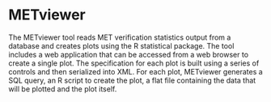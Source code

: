 # METviewer
The METviewer tool reads MET verification statistics output from a database and creates plots using the R statistical package. The tool includes a web application that can be accessed from a web browser to create a single plot. The specification for each plot is built using a series of controls and then serialized into XML. For each plot, METviewer generates a SQL query, an R script to create the plot, a flat file containing the data that will be plotted and the plot itself.
